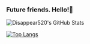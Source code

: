 ### Future friends. Hello!👋

![Disappear520's GitHub Stats](https://github-readme-stats.vercel.app/api?username=zishang520&show_icons=true)

[![Top Langs](https://github-readme-stats.vercel.app/api/top-langs/?username=zishang520&layout=compact&langs_count=12)](https://github.com/zishang520)

<!--
**zishang520/zishang520** is a ✨ _special_ ✨ repository because its `README.md` (this file) appears on your GitHub profile.

Here are some ideas to get you started:

- 🔭 I’m currently working on ...
- 🌱 I’m currently learning ...
- 👯 I’m looking to collaborate on ...
- 🤔 I’m looking for help with ...
- 💬 Ask me about ...
- 📫 How to reach me: ...
- 😄 Pronouns: ...
- ⚡ Fun fact: ...
-->
